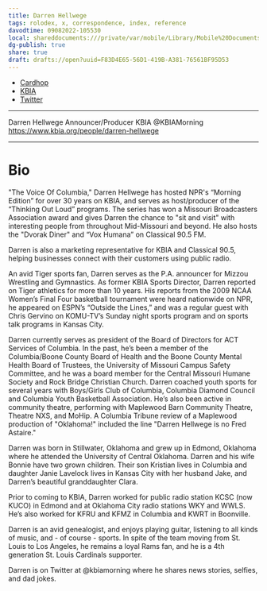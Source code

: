 ```yaml
---
title: Darren Hellwege
tags: rolodex, x, correspondence, index, reference
davodtime: 09082022-105530
local: shareddocuments:///private/var/mobile/Library/Mobile%20Documents/iCloud~md~obsidian/Documents/OBSHIDDIAN/drafts/F83D4E65-56D1-419B-A381-76561BF95D53.md
dg-publish: true
share: true
draft: drafts://open?uuid=F83D4E65-56D1-419B-A381-76561BF95D53
---
```


- [Cardhop](x-cardhop://show?id=contact:62B5DA72-9422-404B-BF09-31D99A411B2A&contact=Darren%20Hellwege)
- [KBIA](https://www.kbia.org/people/darren-hellwege)
- [Twitter](https://twitter.com/KBIAMorning)

---
Darren Hellwege
Announcer/Producer
KBIA
@KBIAMorning
https://www.kbia.org/people/darren-hellwege

---

# Bio

"The Voice Of Columbia," Darren Hellwege has hosted NPR's “Morning Edition” for over 30 years on KBIA, and serves as host/producer of the “Thinking Out Loud” programs. The series has won a Missouri Broadcasters Association award and gives Darren the chance to "sit and visit" with interesting people from throughout Mid-Missouri and beyond. He also hosts the "Dvorak Diner" and “Vox Humana” on Classical 90.5 FM.

Darren is also a marketing representative for KBIA and Classical 90.5, helping businesses connect with their customers using public radio.

An avid Tiger sports fan, Darren serves as the P.A. announcer for Mizzou Wrestling and Gymnastics. As former KBIA Sports Director, Darren reported on Tiger athletics for more than 10 years. His reports from the 2009 NCAA Women’s Final Four basketball tournament were heard nationwide on NPR, he appeared on ESPN’s “Outside the Lines,” and was a regular guest with Chris Gervino on KOMU-TV’s Sunday night sports program and on sports talk programs in Kansas City.

Darren currently serves as president of the Board of Directors for ACT Services of Columbia. In the past, he’s been a member of the Columbia/Boone County Board of Health and the Boone County Mental Health Board of Trustees, the University of Missouri Campus Safety Committee, and he was a board member for the Central Missouri Humane Society and Rock Bridge Christian Church. Darren coached youth sports for several years with Boys/Girls Club of Columbia, Columbia Diamond Council and Columbia Youth Basketball Association. He’s also been active in community theatre, performing with Maplewood Barn Community Theatre, Theatre NXS, and MoHip. A Columbia Tribune review of a Maplewood production of "Oklahoma!" included the line "Darren Hellwege is no Fred Astaire."

Darren was born in Stillwater, Oklahoma and grew up in Edmond, Oklahoma where he attended the University of Central Oklahoma. Darren and his wife Bonnie have two grown children. Their son Kristian lives in Columbia and daughter Janie Lavelock lives in Kansas City with her husband Jake, and Darren’s beautiful granddaughter Clara.

Prior to coming to KBIA, Darren worked for public radio station KCSC (now KUCO) in Edmond and at Oklahoma City radio stations WKY and WWLS. He’s also worked for KFRU and KFMZ in Columbia and KWRT in Boonville.

Darren is an avid genealogist, and enjoys playing guitar, listening to all kinds of music, and - of course - sports. In spite of the team moving from St. Louis to Los Angeles, he remains a loyal Rams fan, and he is a 4th generation St. Louis Cardinals supporter.

Darren is on Twitter at @kbiamorning where he shares news stories, selfies, and dad jokes.